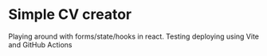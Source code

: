 # Simple CV creator
Playing around with forms/state/hooks in react.
Testing deploying using Vite and GitHub Actions